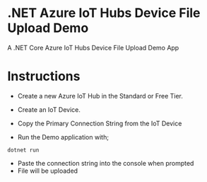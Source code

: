 # .NET Azure IoT Hubs Device File Upload Demo

A .NET Core Azure IoT Hubs Device File Upload Demo App

# Instructions

- Create a new Azure IoT Hub in the Standard or Free Tier.
- Create an IoT Device.
- Copy the Primary Connection String from the IoT Device

- Run the Demo application with;

```
dotnet run
```

- Paste the connection string into the console when prompted
- File will be uploaded